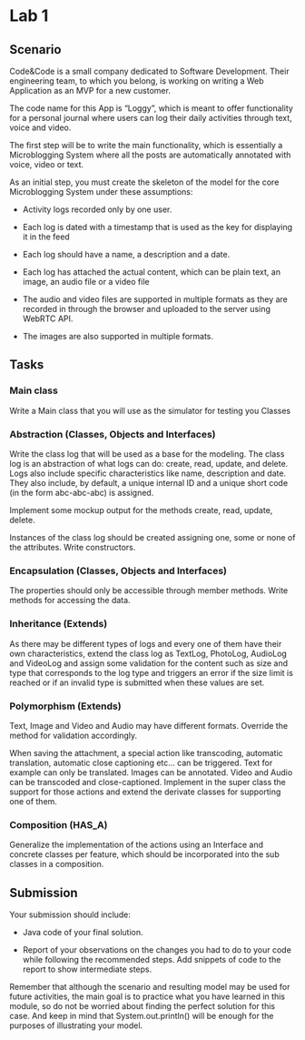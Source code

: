# Lab 1

## Scenario

Code&Code is a small company dedicated to Software Development. Their engineering team, to which you belong, is working on writing a Web Application as an MVP for a new customer.

The code name for this App is “Loggy”, which is meant to offer functionality for a personal journal where users can log their daily activities through text, voice and video.

The first step will be to write the main functionality, which is essentially a Microblogging System where all the posts are automatically annotated with voice, video or text.

As an initial step, you must create the skeleton of the model for the core Microblogging System under these assumptions:

- Activity logs recorded only by one user.

- Each log is dated with a timestamp that is used as the key for displaying it in the feed

- Each log should have a name, a description and a date.

- Each log has attached the actual content, which can be plain text, an image, an audio file or a video file

- The audio and video files are supported in multiple formats as they are recorded in through the browser and uploaded to the server using WebRTC API.

- The images are also supported in multiple formats.

## Tasks

### Main class

Write a Main class that you will use as the simulator for testing you Classes

### Abstraction (Classes, Objects and Interfaces)

Write the class log that will be used as a base for the modeling. The class log is an abstraction of what logs can do: create, read, update, and delete. Logs also include specific characteristics like name, description and date. They also include, by default, a unique internal ID and a unique short code (in the form abc-abc-abc) is assigned.

Implement some mockup output for the methods create, read, update, delete.

Instances of the class log should be created assigning one, some or none of the attributes. Write constructors.

### Encapsulation (Classes, Objects and Interfaces)

The properties should only be accessible through member methods. Write methods for accessing the data.

### Inheritance (Extends)

As there may be different types of logs and every one of them have their own characteristics, extend the class log as TextLog, PhotoLog, AudioLog and VideoLog and assign some validation for the content such as size and type that corresponds to the log type and triggers an error if the size limit is reached or if an invalid type is submitted when these values are set.

### Polymorphism (Extends)

Text, Image and Video and Audio may have different formats. Override the method for validation accordingly.

When saving the attachment, a special action like transcoding, automatic translation, automatic close captioning etc… can be triggered. Text for example can only be translated. Images can be annotated. Video and Audio can be transcoded and close-captioned. Implement in the super class the support for those actions and extend the derivate classes for supporting one of them.

### Composition (HAS_A)

Generalize the implementation of the actions using an Interface and concrete classes per feature, which should be incorporated into the sub classes in a composition.

## Submission

Your submission should include:

- Java code of your final solution.

- Report of your observations on the changes you had to do to your code while following the recommended steps. Add snippets of code to the report to show intermediate steps.

Remember that although the scenario and resulting model may be used for future activities, the main goal is to practice what you have learned in this module, so do not be worried about finding the perfect solution for this case. And keep in mind that System.out.println() will be enough for the purposes of illustrating your model.


